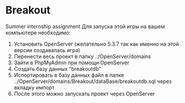 # Breakout
Summer internship assignment 
Для запуска этой игры на вашем компьютере необходимо: 
1. Установить OpenServer (желательно 5.3.7 так как именно на этой версии создавалась игра) 
2. Перенести весь проект в папку ../OpenServer/domains
3. Зайти в PhpMyAdmin при помощи OpenServer
4. Создать базу данных "breakoutdb" 
5. Испортировать в базу данных файл в папке ../OpenServer/domains/Breakout/dataBase/breakoutdb.sql через вкладку импорт
6. После этого можно запускать проект через OpenServer
